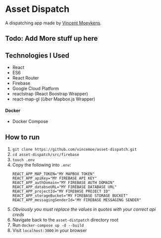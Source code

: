 # Asset Dispatch
A dispatching app made by [Vincent Moeykens](https://github.com/vincemoe).
## Todo: Add More stuff up here

## Technologies I Used

- React
- ES6
- React Router
- Firebase
- Google Cloud Platform
- reactstrap (React Boostrap Wrapper)
- react-map-gl (*Uber* Mapbox.js Wrapper)


#### Docker
- Docker Compose

## How to run
1. `git clone https://github.com/vincemoe/asset-dispatch.git`
2. `cd asset-dispatch/src/firebase`
3. `touch .env`
4. Copy the following into `.env`:
    ```
    REACT_APP_MAP_TOKEN="MY MAPBOX TOKEN"
    REACT_APP_apiKey="MY FIREBASE API KEY"
    REACT_APP_authDomain="MY FIREBASE AUTH DOMAIN"
    REACT_APP_databseURL="MY FIREBASE DATABASE URL"
    REACT_APP_projectId="MY FIREBASE PROJECT ID"
    REACT_APP_storageBucket="MY FIREBASE STORAGE BUCKET"
    REACT_APP_messagingSenderId="MY FIREBASE MESSAGING SENDER"
    ```
5. *Obviously you must replace the values in quotes with your correct api creds*
6. Navigate back to the `asset-distpatch` directory root
7. Run `docker-compose up -d --build`
8. Visit `localhost:3000` in your browser